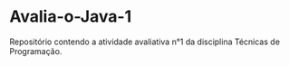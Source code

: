 # Avalia-o-Java-1
Repositório contendo a atividade avaliativa n°1 da disciplina Técnicas de Programação.
